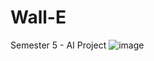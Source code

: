 # Wall-E
Semester 5 - AI Project
![image](https://github.com/user-attachments/assets/55912aa7-6a86-4e63-8679-40f7dc7e7f1e)
